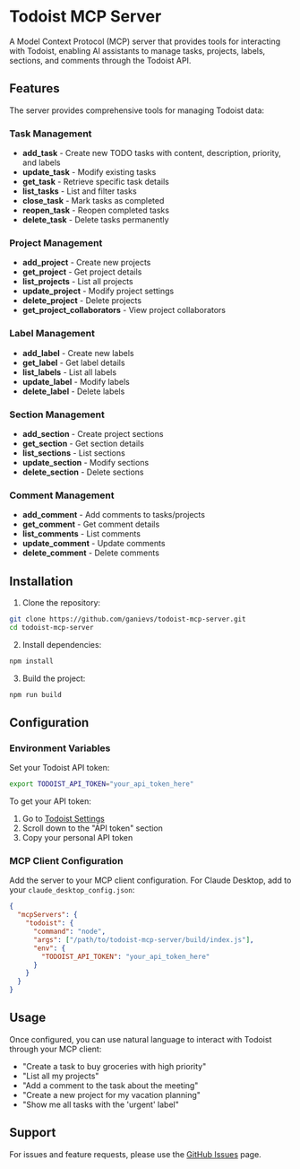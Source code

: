 # Todoist MCP Server

A Model Context Protocol (MCP) server that provides tools for interacting with Todoist, enabling AI assistants to manage tasks, projects, labels, sections, and comments through the Todoist API.

## Features

The server provides comprehensive tools for managing Todoist data:

### Task Management
- **add_task** - Create new TODO tasks with content, description, priority, and labels
- **update_task** - Modify existing tasks
- **get_task** - Retrieve specific task details
- **list_tasks** - List and filter tasks
- **close_task** - Mark tasks as completed
- **reopen_task** - Reopen completed tasks
- **delete_task** - Delete tasks permanently

### Project Management
- **add_project** - Create new projects
- **get_project** - Get project details
- **list_projects** - List all projects
- **update_project** - Modify project settings
- **delete_project** - Delete projects
- **get_project_collaborators** - View project collaborators

### Label Management
- **add_label** - Create new labels
- **get_label** - Get label details
- **list_labels** - List all labels
- **update_label** - Modify labels
- **delete_label** - Delete labels

### Section Management
- **add_section** - Create project sections
- **get_section** - Get section details
- **list_sections** - List sections
- **update_section** - Modify sections
- **delete_section** - Delete sections

### Comment Management
- **add_comment** - Add comments to tasks/projects
- **get_comment** - Get comment details
- **list_comments** - List comments
- **update_comment** - Update comments
- **delete_comment** - Delete comments

## Installation

1. Clone the repository:
```bash
git clone https://github.com/ganievs/todoist-mcp-server.git
cd todoist-mcp-server
```

2. Install dependencies:
```bash
npm install
```

3. Build the project:
```bash
npm run build
```

## Configuration

### Environment Variables

Set your Todoist API token:
```bash
export TODOIST_API_TOKEN="your_api_token_here"
```

To get your API token:
1. Go to [Todoist Settings](https://todoist.com/prefs/integrations)
2. Scroll down to the "API token" section
3. Copy your personal API token

### MCP Client Configuration

Add the server to your MCP client configuration. For Claude Desktop, add to your `claude_desktop_config.json`:

```json
{
  "mcpServers": {
    "todoist": {
      "command": "node",
      "args": ["/path/to/todoist-mcp-server/build/index.js"],
      "env": {
        "TODOIST_API_TOKEN": "your_api_token_here"
      }
    }
  }
}
```

## Usage

Once configured, you can use natural language to interact with Todoist through your MCP client:

- "Create a task to buy groceries with high priority"
- "List all my projects"
- "Add a comment to the task about the meeting"
- "Create a new project for my vacation planning"
- "Show me all tasks with the 'urgent' label"

## Support

For issues and feature requests, please use the [GitHub Issues](https://github.com/ganievs/todoist-mcp-server/issues) page.
